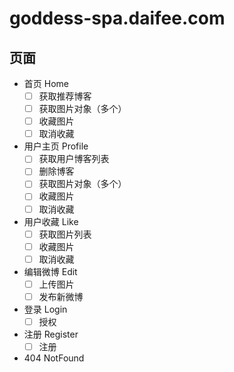# goddess-spa.daifee.com

## 页面

- 首页 Home
  - [ ] 获取推荐博客
  - [ ] 获取图片对象（多个）
  - [ ] 收藏图片
  - [ ] 取消收藏
- 用户主页 Profile
  - [ ] 获取用户博客列表
  - [ ] 删除博客
  - [ ] 获取图片对象（多个）
  - [ ] 收藏图片
  - [ ] 取消收藏
- 用户收藏 Like
  - [ ] 获取图片列表
  - [ ] 收藏图片
  - [ ] 取消收藏
- 编辑微博 Edit
  - [ ] 上传图片
  - [ ] 发布新微博
- 登录 Login
  - [ ] 授权
- 注册 Register
  - [ ] 注册
- 404 NotFound
